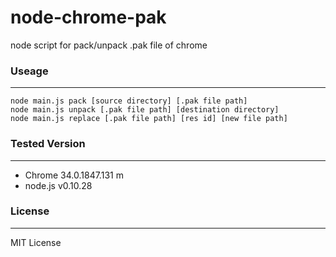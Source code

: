 node-chrome-pak
=============
node script for pack/unpack .pak file of chrome


### Useage ###
-------------
    node main.js pack [source directory] [.pak file path]
    node main.js unpack [.pak file path] [destination directory]
    node main.js replace [.pak file path] [res id] [new file path]


### Tested Version ###
-------------
* Chrome 34.0.1847.131 m
* node.js v0.10.28


### License ###
-------------
MIT License

